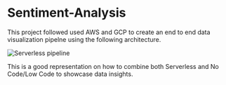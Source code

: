 # Sentiment-Analysis

This project followed used AWS and GCP to create an end to end data visualization pipelne using the following  architecture.

![Serverless pipeline](https://user-images.githubusercontent.com/47464258/139504613-523c239b-cc38-48e8-83f1-005dd1f89302.png)

This is a good representation on how to combine both Serverless and No Code/Low Code to showcase data insights.
